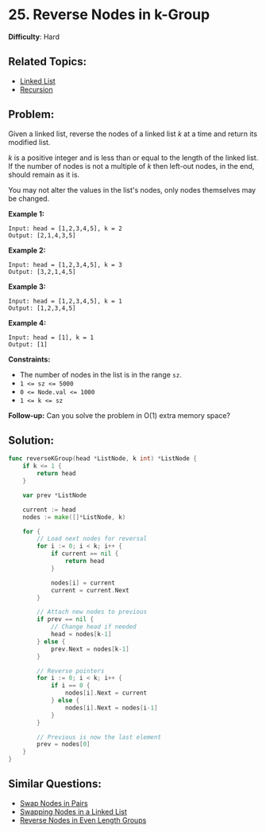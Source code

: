 # 25. Reverse Nodes in k-Group

**Difficulty**: Hard

## Related Topics:

- [Linked List](https://leetcode.com/tag/linked-list/)
- [Recursion](https://leetcode.com/tag/recursion/)

## Problem:

Given a linked list, reverse the nodes of a linked list *k* at a time and return its modified list.

*k* is a positive integer and is less than or equal to the length of the linked list. If the number of nodes is not a multiple of *k* then left-out nodes, in the end, should remain as it is.

You may not alter the values in the list's nodes, only nodes themselves may be changed.

**Example 1:**

```
Input: head = [1,2,3,4,5], k = 2
Output: [2,1,4,3,5]
```

**Example 2:**

```
Input: head = [1,2,3,4,5], k = 3
Output: [3,2,1,4,5]
```

**Example 3:**

```
Input: head = [1,2,3,4,5], k = 1
Output: [1,2,3,4,5]
```

**Example 4:**

```
Input: head = [1], k = 1
Output: [1]
```

**Constraints:**

- The number of nodes in the list is in the range `sz`.
- `1 <= sz <= 5000`
- `0 <= Node.val <= 1000`
- `1 <= k <= sz`

**Follow-up:** Can you solve the problem in O(1) extra memory space?

## Solution:

```go
func reverseKGroup(head *ListNode, k int) *ListNode {
	if k <= 1 {
		return head
	}

	var prev *ListNode

	current := head
	nodes := make([]*ListNode, k)

	for {
		// Load next nodes for reversal
		for i := 0; i < k; i++ {
			if current == nil {
				return head
			}

			nodes[i] = current
			current = current.Next
		}

		// Attach new nodes to previous
		if prev == nil {
			// Change head if needed
			head = nodes[k-1]
		} else {
			prev.Next = nodes[k-1]
		}

		// Reverse pointers
		for i := 0; i < k; i++ {
			if i == 0 {
				nodes[i].Next = current
			} else {
				nodes[i].Next = nodes[i-1]
			}
		}

		// Previous is now the last element
		prev = nodes[0]
	}
}
```

## Similar Questions:

- [Swap Nodes in Pairs](https://github.com/ju-popov/leetcode.com/tree/main/problems/swap-nodes-in-pairs/)
- [Swapping Nodes in a Linked List](https://github.com/ju-popov/leetcode.com/tree/main/problems/swapping-nodes-in-a-linked-list/)
- [Reverse Nodes in Even Length Groups](https://github.com/ju-popov/leetcode.com/tree/main/problems/reverse-nodes-in-even-length-groups/)
